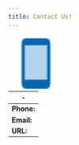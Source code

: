 ```yaml
---
title: Contact Us!
---
```


<img src="/mmassets/phone.svg" style="float: left; height: 8em;"/>

|-
|-
|**Phone:**|+1 (415) 612 - 1376
|**Email:**|info@matchmakeredlabs.net
|**URL:**|https://matchmakeredlabs.net/

